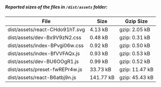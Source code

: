 ##### Reported sizes of the files in `/dist/assets` folder:

| File                           | Size      | Gzip Size      |
| ------------------------------ | --------- | -------------- |
| dist/assets/react-CHdo91hT.svg | 4.13 kB   | gzip: 2.05 kB  |
| dist/assets/dev-Bx9V9zN2.css   | 0.48 kB   | gzip: 0.31 kB  |
| dist/assets/index-BPvgi06w.css | 0.92 kB   | gzip: 0.50 kB  |
| dist/assets/index-BfVVFAQx.js  | 0.93 kB   | gzip: 0.53 kB  |
| dist/assets/dev-BU6OOgR1.js    | 0.99 kB   | gzip: 0.52 kB  |
| dist/assets/preset-fwREPr4w.js | 33.73 kB  | gzip: 11.47 kB |
| dist/assets/react-B6atbj9n.js  | 141.77 kB | gzip: 45.43 kB |
